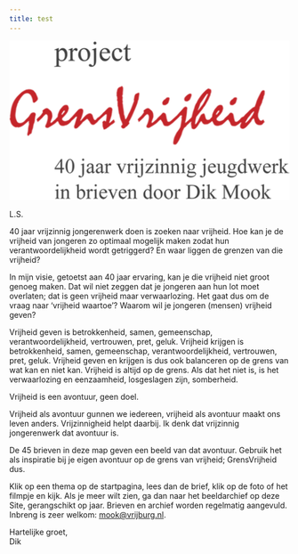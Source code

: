 ```yaml
---
title: test
---
```


<img src="img/logo.png" style="width: 50vh; break-after: column;" />

L.S.

40 jaar vrijzinnig jongerenwerk doen is zoeken naar vrijheid. Hoe kan je de vrijheid van jongeren zo optimaal mogelijk maken zodat hun verantwoordelijkheid wordt getriggerd? En waar liggen de grenzen van die vrijheid?

In mijn visie, getoetst aan 40 jaar ervaring, kan je die vrijheid niet groot genoeg maken. Dat wil niet zeggen dat je jongeren aan hun lot moet overlaten; dat is geen vrijheid maar verwaarlozing. Het gaat dus om de vraag naar ‘vrijheid waartoe’? Waarom wil je jongeren (mensen) vrijheid geven?

Vrijheid geven is betrokkenheid, samen, gemeenschap, verantwoordelijkheid, vertrouwen, pret, geluk. 
Vrijheid krijgen is betrokkenheid, samen, gemeenschap, verantwoordelijkheid, vertrouwen, pret, geluk.
Vrijheid geven en krijgen is dus ook balanceren op de grens van wat kan en niet kan.
Vrijheid is altijd op de grens. Als dat het niet is, is het verwaarlozing en eenzaamheid, losgeslagen zijn, somberheid.

Vrijheid is een avontuur, geen doel.

Vrijheid als avontuur gunnen we iedereen, vrijheid als avontuur maakt ons leven anders. Vrijzinnigheid helpt daarbij. Ik denk dat vrijzinnig jongerenwerk dat avontuur is. 

De 45 brieven in deze map geven een beeld van dat avontuur. Gebruik het als inspiratie bij je eigen avontuur op de grens van vrijheid; GrensVrijheid dus.

Klik op een thema op de startpagina, lees dan de brief, klik op de foto of het filmpje en kijk. Als je meer wilt zien, ga dan naar het beeldarchief op deze Site, gerangschikt op jaar. Brieven en archief worden regelmatig aangevuld. Inbreng is zeer welkom: <a href="mailto:mook@vrijburg.nl">mook@vrijburg.nl</a>.

Hartelijke groet,<br />
Dik